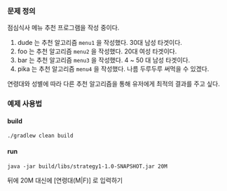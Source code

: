 ### 문제 정의
점심식사 메뉴 추천 프로그램을 작성 중이다.

1. dude 는 추천 알고리즘 `menu1` 을 작성했다. 30대 남성 타겟이다.
2. foo 는 추천 알고리즘 `menu2` 을 작성했다. 20대 여성 타겟이다.
3. bar 는 추천 알고리즘 `menu3` 을 작성했다. 4 ~ 50 대 남성 타겟이다.
4. pika 는 추천 알고리즘 `menu4` 을 작성했다. 나름 두루두루 써먹을 수 있겠다.

연령대와 성별에 따라 다른 추천 알고리즘을 통해 유저에게 최적의 결과를 주고 싶다.



### 예제 사용법
#### build
``` ./gradlew clean build ```

#### run
``` java -jar build/libs/strategy1-1.0-SNAPSHOT.jar 20M ```

뒤에 20M 대신에 [연령대(M|F)] 로 입력하기
